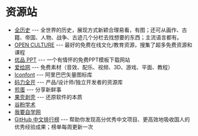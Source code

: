 资源站
=====

- [全历史](https://www.allhistory.com/) --- 全世界的历史，展现方式新颖合理易看，有图；还可从画作、古籍、帝国、人物、战争、古迹几个分栏去找想要的东西；主流语言都有。
- [OPEN CULTURE](http://www.openculture.com/) --- 最好的免费在线文化/教育资源，搜集了超多免费资源和课程
- [优品 PPT](http://www.ypppt.com/) --- 一个有情怀的免费PPT模板下载网站
- [爱给网](http://www.aigei.com/) --- 免费素材（音效、配乐、视频、3D、游戏、平面、教程）
- [Iconfont](https://www.iconfont.cn/) --- 阿里巴巴矢量图标库
- [码力全开](https://design.maliquankai.com/) --- 产品/设计师/独立开发者的资源库
- [煎蛋](http://jandan.net/) --- 分享新鲜事
- [果壳剥壳](https://www.ghpym.com/) --- 还原软件的本质
- [谷粉学术](https://gfsoso.99lb.net/scholar.html)
- [我要自学网](https://www.51zxw.net/)
- [GitHub 中文排行榜](https://github.com/kon9chunkit/GitHub-Chinese-Top-Charts) --- 帮助你发现高分优秀中文项目、更高效地吸收国人的优秀经验成果；榜单每周更新一次
